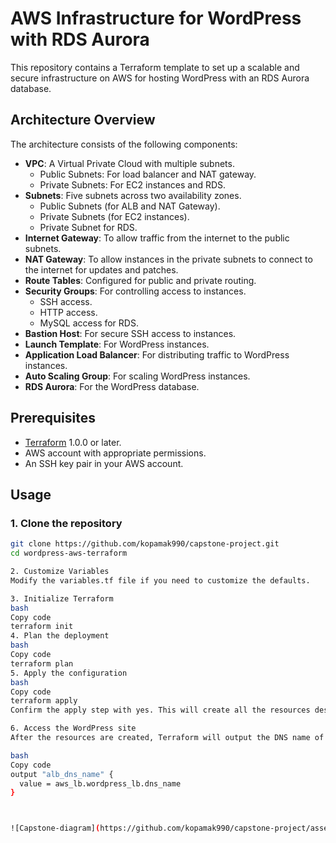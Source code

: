 # AWS Infrastructure for WordPress with RDS Aurora

This repository contains a Terraform template to set up a scalable and secure infrastructure on AWS for hosting WordPress with an RDS Aurora database.

## Architecture Overview

The architecture consists of the following components:
- **VPC**: A Virtual Private Cloud with multiple subnets.
  - Public Subnets: For load balancer and NAT gateway.
  - Private Subnets: For EC2 instances and RDS.
- **Subnets**: Five subnets across two availability zones.
  - Public Subnets (for ALB and NAT Gateway).
  - Private Subnets (for EC2 instances).
  - Private Subnet for RDS.
- **Internet Gateway**: To allow traffic from the internet to the public subnets.
- **NAT Gateway**: To allow instances in the private subnets to connect to the internet for updates and patches.
- **Route Tables**: Configured for public and private routing.
- **Security Groups**: For controlling access to instances.
  - SSH access.
  - HTTP access.
  - MySQL access for RDS.
- **Bastion Host**: For secure SSH access to instances.
- **Launch Template**: For WordPress instances.
- **Application Load Balancer**: For distributing traffic to WordPress instances.
- **Auto Scaling Group**: For scaling WordPress instances.
- **RDS Aurora**: For the WordPress database.

## Prerequisites

- [Terraform](https://www.terraform.io/downloads.html) 1.0.0 or later.
- AWS account with appropriate permissions.
- An SSH key pair in your AWS account.

## Usage

### 1. Clone the repository

```bash
git clone https://github.com/kopamak990/capstone-project.git
cd wordpress-aws-terraform

2. Customize Variables
Modify the variables.tf file if you need to customize the defaults.

3. Initialize Terraform
bash
Copy code
terraform init
4. Plan the deployment
bash
Copy code
terraform plan
5. Apply the configuration
bash
Copy code
terraform apply
Confirm the apply step with yes. This will create all the resources described in the template.

6. Access the WordPress site
After the resources are created, Terraform will output the DNS name of the Application Load Balancer. You can use this DNS name to access the WordPress site.

bash
Copy code
output "alb_dns_name" {
  value = aws_lb.wordpress_lb.dns_name
}



![Capstone-diagram](https://github.com/kopamak990/capstone-project/assets/166510192/16796b12-844c-4ab9-98d7-2df1bb15553f)
